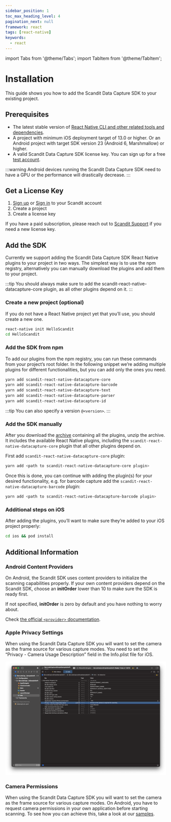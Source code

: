 ```yaml
---
sidebar_position: 1
toc_max_heading_level: 4
pagination_next: null
framework: react
tags: [react-native]
keywords:
  - react
---
```


import Tabs from '@theme/Tabs';
import TabItem from '@theme/TabItem';

# Installation

This guide shows you how to add the Scandit Data Capture SDK to your existing project.

## Prerequisites

- The latest stable version of [React Native CLI and other related tools and dependencies](https://reactnative.dev/docs/environment-setup).
- A project with minimum iOS deployment target of 13.0 or higher. Or an Android project with target SDK version 23 (Android 6, Marshmallow) or higher.
- A valid Scandit Data Capture SDK license key. You can sign up for a free [test account](https://ssl.scandit.com/dashboard/sign-up?p=test&utm%5Fsource=documentation).

:::warning
Android devices running the Scandit Data Capture SDK need to have a GPU or the performance will drastically decrease.
:::

## Get a License Key

1. [Sign up](https://ssl.scandit.com/dashboard/sign-up?p=test) or [Sign in](https://ssl.scandit.com/dashboard/sign-in) to your Scandit account
2. Create a project
3. Create a license key

If you have a paid subscription, please reach out to [Scandit Support](mailto:support@scandit.com) if you need a new license key.

## Add the SDK

Currently we support adding the Scandit Data Capture SDK React Native plugins to your project in two ways. The simplest way is to use the npm registry, alternatively you can manually download the plugins and add them to your project.

:::tip
You should always make sure to add the scandit-react-native-datacapture-core plugin, as all other plugins depend on it.
:::

### Create a new project (optional)

If you do not have a React Native project yet that you’ll use, you should create a new one.

```sh
react-native init HelloScandit
cd HelloScandit
```

### Add the SDK from npm

To add our plugins from the npm registry, you can run these commands from your project’s root folder. In the following snippet we’re adding multiple plugins for different functionalities, but you can add only the ones you need.

```sh
yarn add scandit-react-native-datacapture-core
yarn add scandit-react-native-datacapture-barcode
yarn add scandit-react-native-datacapture-text
yarn add scandit-react-native-datacapture-parser
yarn add scandit-react-native-datacapture-id
```

:::tip
You can also specify a version `@<version>`.
:::

### Add the SDK manually

After you download the [archive](https://ssl.scandit.com/dashboard/downloads) containing all the plugins, unzip the archive. It includes the available React Native plugins, including the `scandit-react-native-datacapture-core` plugin that all other plugins depend on.

First add `scandit-react-native-datacapture-core` plugin:

```sh
yarn add <path to scandit-react-native-datacapture-core plugin>
```

Once this is done, you can continue with adding the plugin(s) for your desired functionality, e.g. for barcode capture add the `scandit-react-native-datacapture-barcode` plugin:

```sh
yarn add <path to scandit-react-native-datacapture-barcode plugin>
```

### Additional steps on iOS

After adding the plugins, you’ll want to make sure they’re added to your iOS project properly:

```sh
cd ios && pod install
```

## Additional Information

### Android Content Providers

On Android, the Scandit SDK uses content providers to initialize the scanning capabilities properly. If your own content providers depend on the Scandit SDK, choose an **initOrder** lower than 10 to make sure the SDK is ready first.

If not specified, **initOrder** is zero by default and you have nothing to worry about.

Check [the official `<provider>` documentation](https://developer.android.com/guide/topics/manifest/provider-element).

### Apple Privacy Settings

When using the Scandit Data Capture SDK you will want to set the camera as the frame source for various capture modes. You need to set the “Privacy - Camera Usage Description” field in the Info.plist file for iOS.

![Info file](./img/info-file.png)

### Camera Permissions

When using the Scandit Data Capture SDK you will want to set the camera as the frame source for various capture modes. On Android, you have to request camera permissions in your own application before starting scanning. To see how you can achieve this, take a look at our [samples](./samples.md).
